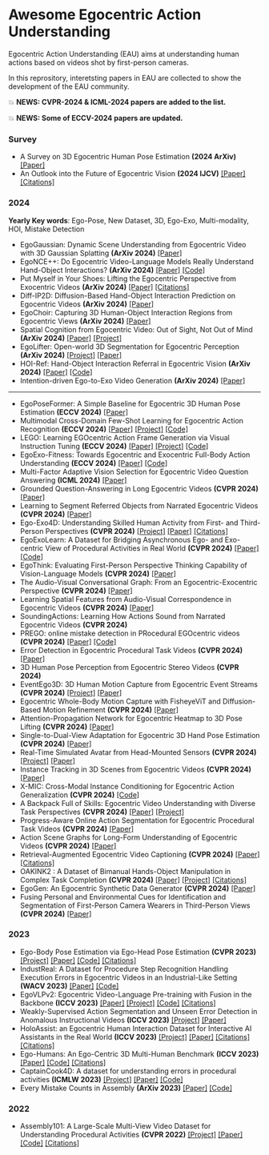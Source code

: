 # Awesome Egocentric Action Understanding
Egocentric Action Understanding (EAU) aims at understanding human actions based on videos shot by first-person cameras.

In this reprository, interetsting papers in EAU are collected to show the development of the EAU community.

💥 **NEWS: CVPR-2024 & ICML-2024 papers are added to the list.**

💥 **NEWS: Some of ECCV-2024 papers are updated.**

### Survey
- A Survey on 3D Egocentric Human Pose Estimation **(2024 ArXiv)** [[Paper]](https://arxiv.org/abs/2403.17893)
- An Outlook into the Future of Egocentric Vision **(2024 IJCV)** [[Paper]](https://link.springer.com/article/10.1007/s11263-024-02095-7) [[Citations]](https://scholar.google.com/scholar?cites=15098752443409016265&as_sdt=2005&sciodt=0,5&hl=en)
 

### 2024
**Yearly Key words**: Ego-Pose, New Dataset, 3D, Ego-Exo, Multi-modality, HOI, Mistake Detection
- EgoGaussian: Dynamic Scene Understanding from Egocentric Video with 3D Gaussian Splatting **(ArXiv 2024)** [[Paper]](https://arxiv.org/abs/2406.19811)
- EgoNCE++: Do Egocentric Video-Language Models Really Understand Hand-Object Interactions? **(ArXiv 2024)** [[Paper]](https://arxiv.org/abs/2405.17719) [[Code]](https://github.com/xuboshen/EgoNCEpp)
- Put Myself in Your Shoes: Lifting the Egocentric Perspective from Exocentric Videos **(ArXiv 2024)** [[Paper]](https://arxiv.org/abs/2403.06351) [[Citations]](https://scholar.google.com/scholar?cites=17491620542590999599&as_sdt=2005&sciodt=0,5&hl=en)
- Diff-IP2D: Diffusion-Based Hand-Object Interaction Prediction on Egocentric Videos **(ArXiv 2024)** [[Paper]](https://arxiv.org/pdf/2405.04370)
- EgoChoir: Capturing 3D Human-Object Interaction Regions from Egocentric Views **(ArXiv 2024)** [[Paper]](https://arxiv.org/abs/2405.13659)
- Spatial Cognition from Egocentric Video: Out of Sight, Not Out of Mind **(ArXiv 2024)** [[Paper]](https://arxiv.org/abs/2404.05072) [[Project]](https://dimadamen.github.io/OSNOM/)
- EgoLifter: Open-world 3D Segmentation for Egocentric Perception **(ArXiv 2024)** [[Project]](https://egolifter.github.io/#) [[Paper]](https://arxiv.org/abs/2403.18118)
- HOI-Ref: Hand-Object Interaction Referral in Egocentric Vision **(ArXiv 2024)** [[Paper]](https://arxiv.org/abs/2404.09933) [[Code]](https://github.com/Sid2697/HOI-Ref)
- Intention-driven Ego-to-Exo Video Generation **(ArXiv 2024)** [[Paper]](https://arxiv.org/abs/2403.09194)
----
- EgoPoseFormer: A Simple Baseline for Egocentric 3D Human Pose Estimation **(ECCV 2024)** [[Paper]](https://arxiv.org/abs/2403.18080)
- Multimodal Cross-Domain Few-Shot Learning for Egocentric Action Recognition **(ECCV 2024)** [[Paper]](https://masashi-hatano.github.io/assets/pdf/mm-cdfsl.pdf) [[Project]](https://masashi-hatano.github.io/MM-CDFSL/) [[Code]](https://github.com/masashi-hatano/MM-CDFSL)
- LEGO: Learning EGOcentric Action Frame Generation via Visual Instruction Tuning **(ECCV 2024)** [[Paper]](https://arxiv.org/pdf/2312.03849) [[Project]](https://bolinlai.github.io/Lego_EgoActGen/) [[Code]](https://github.com/BolinLai/LEGO)
- EgoExo-Fitness: Towards Egocentric and Exocentric Full-Body Action Understanding **(ECCV 2024)** [[Paper]](https://arxiv.org/abs/2406.08877) [[Code]](https://github.com/iSEE-Laboratory/EgoExo-Fitness/tree/main)
- Multi-Factor Adaptive Vision Selection for Egocentric Video Question Answering **(ICML 2024)** [[Paper]](https://openreview.net/pdf?id=u00dmbI8Db)
- Grounded Question-Answering in Long Egocentric Videos **(CVPR 2024)** [[Paper]](https://openaccess.thecvf.com/content/CVPR2024/html/Di_Grounded_Question-Answering_in_Long_Egocentric_Videos_CVPR_2024_paper.html)
- Learning to Segment Referred Objects from Narrated Egocentric Videos **(CVPR 2024)** [[Paper]](https://openaccess.thecvf.com/content/CVPR2024/papers/Shen_Learning_to_Segment_Referred_Objects_from_Narrated_Egocentric_Videos_CVPR_2024_paper.pdf)
- Ego-Exo4D: Understanding Skilled Human Activity from First- and Third-Person Perspectives **(CVPR 2024)** [[Project]](https://ego-exo4d-data.org/#people) [[Paper]](https://ego-exo4d-data.org/paper/ego-exo4d.pdf) [[Citations]](https://scholar.google.com/scholar?cites=6807725739327920288&as_sdt=2005&sciodt=0,5&hl=en)
- EgoExoLearn: A Dataset for Bridging Asynchronous Ego- and Exo-centric View of Procedural Activities in Real World **(CVPR 2024)** [[Paper]](https://arxiv.org/pdf/2403.16182.pdf) [[Code]](https://github.com/OpenGVLab/EgoExoLearn/)
- EgoThink: Evaluating First-Person Perspective Thinking Capability of Vision-Language Models **(CVPR 2024)** [[Paper]](https://openaccess.thecvf.com/content/CVPR2024/html/Cheng_EgoThink_Evaluating_First-Person_Perspective_Thinking_Capability_of_Vision-Language_Models_CVPR_2024_paper.html)
- The Audio-Visual Conversational Graph: From an Egocentric-Exocentric Perspective **(CVPR 2024)** [[Paper]](https://openaccess.thecvf.com/content/CVPR2024/html/Jia_The_Audio-Visual_Conversational_Graph_From_an_Egocentric-Exocentric_Perspective_CVPR_2024_paper.html)
- Learning Spatial Features from Audio-Visual Correspondence in Egocentric Videos **(CVPR 2024)** [[Paper]](https://openaccess.thecvf.com/content/CVPR2024/html/Majumder_Learning_Spatial_Features_from_Audio-Visual_Correspondence_in_Egocentric_Videos_CVPR_2024_paper.html)
- SoundingActions: Learning How Actions Sound from Narrated Egocentric Videos **(CVPR 2024)**
- PREGO: online mistake detection in PRocedural EGOcentric videos **(CVPR 2024)** [[Paper]](https://arxiv.org/abs/2404.01933) [[Code]](https://github.com/aleflabo/PREGO)
- Error Detection in Egocentric Procedural Task Videos **(CVPR 2024)** [[Paper]](https://openaccess.thecvf.com/content/CVPR2024/html/Lee_Error_Detection_in_Egocentric_Procedural_Task_Videos_CVPR_2024_paper.html)
- 3D Human Pose Perception from Egocentric Stereo Videos **(CVPR 2024)**
- EventEgo3D: 3D Human Motion Capture from Egocentric Event Streams **(CVPR 2024)** [[Project]](https://4dqv.mpi-inf.mpg.de/EventEgo3D/) [[Paper]](https://arxiv.org/pdf/2404.08640.pdf)
- Egocentric Whole-Body Motion Capture with FisheyeViT and Diffusion-Based Motion Refinement **(CVPR 2024)** [[Paper]](https://openaccess.thecvf.com/content/CVPR2024/html/Wang_Egocentric_Whole-Body_Motion_Capture_with_FisheyeViT_and_Diffusion-Based_Motion_Refinement_CVPR_2024_paper.html)
- Attention-Propagation Network for Egocentric Heatmap to 3D Pose Lifting **(CVPR 2024)** [[Paper]](https://openaccess.thecvf.com/content/CVPR2024/html/Kang_Attention-Propagation_Network_for_Egocentric_Heatmap_to_3D_Pose_Lifting_CVPR_2024_paper.html)
- Single-to-Dual-View Adaptation for Egocentric 3D Hand Pose Estimation **(CVPR 2024)** [[Paper]](https://openaccess.thecvf.com/content/CVPR2024/html/Liu_Single-to-Dual-View_Adaptation_for_Egocentric_3D_Hand_Pose_Estimation_CVPR_2024_paper.html)
- Real-Time Simulated Avatar from Head-Mounted Sensors **(CVPR 2024)** [[Project]](https://zhengyiluo.github.io/SimXR/) [[Paper]](https://arxiv.org/abs/2403.06862)
- Instance Tracking in 3D Scenes from Egocentric Videos **(CVPR 2024)** [[Paper]](https://openaccess.thecvf.com/content/CVPR2024/html/Zhao_Instance_Tracking_in_3D_Scenes_from_Egocentric_Videos_CVPR_2024_paper.html)
- X-MIC: Cross-Modal Instance Conditioning for Egocentric Action Generalization **(CVPR 2024)** [[Code]](https://github.com/Annusha/xmic)
- A Backpack Full of Skills: Egocentric Video Understanding with Diverse Task Perspectives **(CVPR 2024)** [[Paper]](https://arxiv.org/pdf/2403.03037.pdf) [[Project]](https://sapeirone.github.io/EgoPack/)
- Progress-Aware Online Action Segmentation for Egocentric Procedural Task Videos **(CVPR 2024)** [[Paper]](https://openaccess.thecvf.com/content/CVPR2024/html/Shen_Progress-Aware_Online_Action_Segmentation_for_Egocentric_Procedural_Task_Videos_CVPR_2024_paper.html)
- Action Scene Graphs for Long-Form Understanding of Egocentric Videos **(CVPR 2024)** [[Paper]](https://openaccess.thecvf.com/content/CVPR2024/html/Rodin_Action_Scene_Graphs_for_Long-Form_Understanding_of_Egocentric_Videos_CVPR_2024_paper.html)
- Retrieval-Augmented Egocentric Video Captioning **(CVPR 2024)** [[Paper]](https://arxiv.org/abs/2401.00789) [[Citations]](https://scholar.google.com/scholar?cites=17188265237658528377&as_sdt=2005&sciodt=0,5&hl=en)
- OAKINK2 : A Dataset of Bimanual Hands-Object Manipulation in Complex Task Completion **(CVPR 2024)** [[Paper]](https://arxiv.org/pdf/2403.19417.pdf) [[Project]](https://oakink.net/v2/) [[Citations]](https://scholar.google.com/scholar?cites=7495043573208952724&as_sdt=2005&sciodt=0,5&hl=en)
- EgoGen: An Egocentric Synthetic Data Generator **(CVPR 2024)** [[Paper]](https://openaccess.thecvf.com/content/CVPR2024/html/Li_EgoGen_An_Egocentric_Synthetic_Data_Generator_CVPR_2024_paper.html)
- Fusing Personal and Environmental Cues for Identification and Segmentation of First-Person Camera Wearers in Third-Person Views **(CVPR 2024)** [[Paper]](https://openaccess.thecvf.com/content/CVPR2024/html/Zhao_Fusing_Personal_and_Environmental_Cues_for_Identification_and_Segmentation_of_CVPR_2024_paper.html)

### 2023
- Ego-Body Pose Estimation via Ego-Head Pose Estimation **(CVPR 2023)** [[Project]](https://lijiaman.github.io/projects/egoego/) [[Paper]](http://openaccess.thecvf.com/content/CVPR2023/html/Li_Ego-Body_Pose_Estimation_via_Ego-Head_Pose_Estimation_CVPR_2023_paper.html) [[Code]](https://github.com/lijiaman/egoego_release) [[Citations]](https://scholar.google.com/scholar?cites=4815197793392724124&as_sdt=2005&sciodt=0,5&hl=en)
- IndustReal: A Dataset for Procedure Step Recognition Handling Execution Errors in Egocentric Videos in an Industrial-Like Setting **(WACV 2023)** [[Paper]](https://arxiv.org/pdf/2310.17323.pdf) [[Code]](https://github.com/TimSchoonbeek/IndustReal)
- EgoVLPv2: Egocentric Video-Language Pre-training with Fusion in the Backbone **(ICCV 2023)** [[Paper]](https://openaccess.thecvf.com/content/ICCV2023/html/Pramanick_EgoVLPv2_Egocentric_Video-Language_Pre-training_with_Fusion_in_the_Backbone_ICCV_2023_paper.html) [[Project]](https://shramanpramanick.github.io/EgoVLPv2/) [[Code]](https://github.com/facebookresearch/EgoVLPv2) [[Citations]](https://scholar.google.com/scholar?cites=2418402012858604493&as_sdt=2005&sciodt=0,5&hl=en)
- Weakly-Supervised Action Segmentation and Unseen Error Detection in Anomalous Instructional Videos **(ICCV 2023)** [[Project]](https://usa.honda-ri.com/ata) [[Paper]](https://openaccess.thecvf.com/content/ICCV2023/html/Ghoddoosian_Weakly-Supervised_Action_Segmentation_and_Unseen_Error_Detection_in_Anomalous_Instructional_ICCV_2023_paper.html) 
- HoloAssist: an Egocentric Human Interaction Dataset for Interactive AI Assistants in the Real World **(ICCV 2023)** [[Project]](https://holoassist.github.io) [[Paper]](http://openaccess.thecvf.com/content/ICCV2023/html/Wang_HoloAssist_an_Egocentric_Human_Interaction_Dataset_for_Interactive_AI_Assistants_ICCV_2023_paper.html) [[Citations]](https://scholar.google.com/scholar?cites=1935067381543829055&as_sdt=2005&sciodt=0,5&hl=en) [[Citations]](https://scholar.google.com/scholar?cites=1935067381543829055&as_sdt=2005&sciodt=0,5&hl=en)
- Ego-Humans: An Ego-Centric 3D Multi-Human Benchmark **(ICCV 2023)** [[Paper]](http://openaccess.thecvf.com/content/ICCV2023/html/Khirodkar_Ego-Humans_An_Ego-Centric_3D_Multi-Human_Benchmark_ICCV_2023_paper.html) [[Code]](https://github.com/rawalkhirodkar/egohumans) [[Citations]](https://scholar.google.com/scholar?cites=17892059476155692076&as_sdt=2005&sciodt=0,5&hl=en)
- CaptainCook4D: A dataset for understanding errors in procedural activities **(ICMLW 2023)** [[Project]](https://captaincook4d.github.io/captain-cook/) [[Paper]](https://arxiv.org/abs/2312.14556) [[Code]](https://github.com/CaptainCook4D)
- Every Mistake Counts in Assembly **(ArXiv 2023)** [[Paper]](https://arxiv.org/abs/2307.16453) [[Code]](https://github.com/assembly-101/assembly101-mistake-detection)

### 2022
- Assembly101: A Large-Scale Multi-View Video Dataset for Understanding Procedural Activities **(CVPR 2022)** [[Project]](https://assembly-101.github.io) [[Paper]](https://openaccess.thecvf.com/content/CVPR2022/papers/Sener_Assembly101_A_Large-Scale_Multi-View_Video_Dataset_for_Understanding_Procedural_Activities_CVPR_2022_paper.pdf) [[Code]](https://github.com/assembly-101?tab=repositories) [[Citations]](https://scholar.google.com/scholar?cites=16985062727042180828&as_sdt=2005&sciodt=0,5&hl=en)
